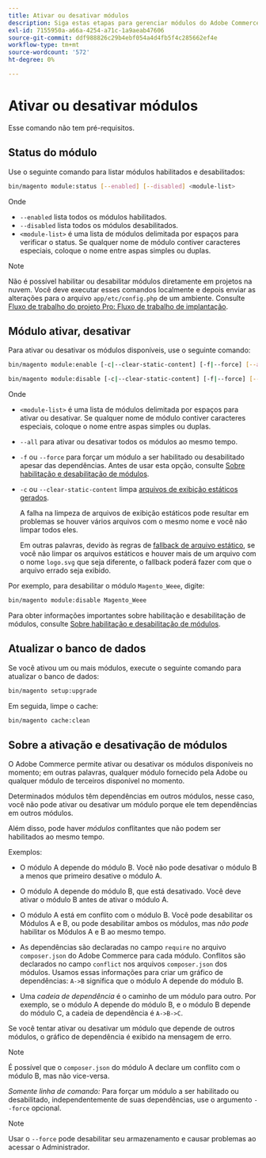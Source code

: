 ```yaml
---
title: Ativar ou desativar módulos
description: Siga estas etapas para gerenciar módulos do Adobe Commerce.
exl-id: 7155950a-a66a-4254-a71c-1a9aeab47606
source-git-commit: ddf988826c29b4ebf054a4d4fb5f4c285662ef4e
workflow-type: tm+mt
source-wordcount: '572'
ht-degree: 0%

---
```


# Ativar ou desativar módulos

Esse comando não tem pré-requisitos.

## Status do módulo

Use o seguinte comando para listar módulos habilitados e desabilitados:

```bash
bin/magento module:status [--enabled] [--disabled] <module-list>
```

Onde

* `--enabled` lista todos os módulos habilitados.
* `--disabled` lista todos os módulos desabilitados.
* `<module-list>` é uma lista de módulos delimitada por espaços para verificar o status. Se qualquer nome de módulo contiver caracteres especiais, coloque o nome entre aspas simples ou duplas.

>[!NOTE]
>
>Não é possível habilitar ou desabilitar módulos diretamente em projetos na nuvem. Você deve executar esses comandos localmente e depois enviar as alterações para o arquivo `app/etc/config.php` de um ambiente. Consulte [Fluxo de trabalho do projeto Pro: Fluxo de trabalho de implantação](https://experienceleague.adobe.com/docs/commerce-cloud-service/user-guide/architecture/pro-develop-deploy-workflow.html#deployment-workflow).

## Módulo ativar, desativar

Para ativar ou desativar os módulos disponíveis, use o seguinte comando:

```bash
bin/magento module:enable [-c|--clear-static-content] [-f|--force] [--all] <module-list>
```

```bash
bin/magento module:disable [-c|--clear-static-content] [-f|--force] [--all] <module-list>
```

Onde

* `<module-list>` é uma lista de módulos delimitada por espaços para ativar ou desativar. Se qualquer nome de módulo contiver caracteres especiais, coloque o nome entre aspas simples ou duplas.
* `--all` para ativar ou desativar todos os módulos ao mesmo tempo.
* `-f` ou `--force` para forçar um módulo a ser habilitado ou desabilitado apesar das dependências. Antes de usar esta opção, consulte [Sobre habilitação e desabilitação de módulos](#about-enabling-and-disabling-modules).
* `-c` ou `--clear-static-content` limpa [arquivos de exibição estáticos gerados](../../configuration/cli/static-view-file-deployment.md).

  A falha na limpeza de arquivos de exibição estáticos pode resultar em problemas se houver vários arquivos com o mesmo nome e você não limpar todos eles.

  Em outras palavras, devido às regras de [fallback de arquivo estático](../../configuration/cli/static-view-file-deployment.md), se você não limpar os arquivos estáticos e houver mais de um arquivo com o nome `logo.svg` que seja diferente, o fallback poderá fazer com que o arquivo errado seja exibido.

Por exemplo, para desabilitar o módulo `Magento_Weee`, digite:

```bash
bin/magento module:disable Magento_Weee
```

Para obter informações importantes sobre habilitação e desabilitação de módulos, consulte [Sobre habilitação e desabilitação de módulos](#about-enabling-and-disabling-modules).

## Atualizar o banco de dados

Se você ativou um ou mais módulos, execute o seguinte comando para atualizar o banco de dados:

```bash
bin/magento setup:upgrade
```

Em seguida, limpe o cache:

```bash
bin/magento cache:clean
```

## Sobre a ativação e desativação de módulos

O Adobe Commerce permite ativar ou desativar os módulos disponíveis no momento; em outras palavras, qualquer módulo fornecido pela Adobe ou qualquer módulo de terceiros disponível no momento.

Determinados módulos têm dependências em outros módulos, nesse caso, você não pode ativar ou desativar um módulo porque ele tem dependências em outros módulos.

Além disso, pode haver *módulos* conflitantes que não podem ser habilitados ao mesmo tempo.

Exemplos:

* O módulo A depende do módulo B. Você não pode desativar o módulo B a menos que primeiro desative o módulo A.

* O módulo A depende do módulo B, que está desativado. Você deve ativar o módulo B antes de ativar o módulo A.

* O módulo A está em conflito com o módulo B. Você pode desabilitar os Módulos A e B, ou pode desabilitar ambos os módulos, mas *não pode* habilitar os Módulos A e B ao mesmo tempo.

* As dependências são declaradas no campo `require` no arquivo `composer.json` do Adobe Commerce para cada módulo. Conflitos são declarados no campo `conflict` nos arquivos `composer.json` dos módulos. Usamos essas informações para criar um gráfico de dependências: `A->B` significa que o módulo A depende do módulo B.

* Uma *cadeia de dependência* é o caminho de um módulo para outro. Por exemplo, se o módulo A depende do módulo B, e o módulo B depende do módulo C, a cadeia de dependência é `A->B->C`.

Se você tentar ativar ou desativar um módulo que depende de outros módulos, o gráfico de dependência é exibido na mensagem de erro.

>[!NOTE]
>
>É possível que o `composer.json` do módulo A declare um conflito com o módulo B, mas não vice-versa.

*Somente linha de comando:* Para forçar um módulo a ser habilitado ou desabilitado, independentemente de suas dependências, use o argumento `--force` opcional.

>[!NOTE]
>
>Usar o `--force` pode desabilitar seu armazenamento e causar problemas ao acessar o Administrador.
